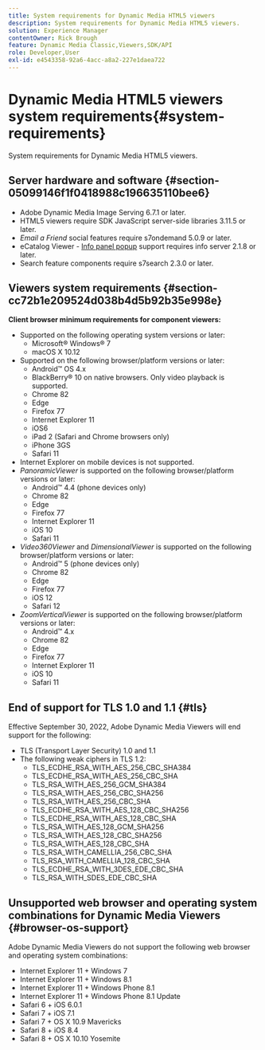 ```yaml
---
title: System requirements for Dynamic Media HTML5 viewers
description: System requirements for Dynamic Media HTML5 viewers.
solution: Experience Manager
contentOwner: Rick Brough
feature: Dynamic Media Classic,Viewers,SDK/API
role: Developer,User
exl-id: e4543358-92a6-4acc-a8a2-227e1daea722
---
```

# Dynamic Media HTML5 viewers system requirements{#system-requirements}

System requirements for Dynamic Media HTML5 viewers.

<!-- Updated March 03, 2022 Contact is now Deepa Gupta -->

<!-- Updated April 06, 2021 from https://wiki.corp.adobe.com/pages/viewpage.action?spaceKey=scene7qa&title=s7Viewers%2C+S7SDK%2C+S7OnDemand+Release+Notes - Contact is Sasha -->

## Server hardware and software {#section-05099146f1f0418988c196635110bee6}

<!-- Updated March 03, 2022 Contact is now Deepa Gupta -->

* Adobe Dynamic Media Image Serving 6.7.1 or later.
* HTML5 viewers require SDK JavaScript server-side libraries 3.11.5 or later.
* *Email a Friend* social features require s7ondemand 5.0.9 or later.
* eCatalog Viewer - [Info panel popup](/help/aem-viewers-ref/c-html5-s7-aem-asset-viewers/c-html5-20-ecatalog-viewer-about/c-html5-20-ecatalog-viewer-customizingviewer/r-html5-ecatalog-viewer-20-customize-infopanelpopup.md) support requires info server 2.1.8 or later.
* Search feature components require s7search 2.3.0 or later.

## Viewers system requirements {#section-cc72b1e209524d038b4d5b92b35e998e}

**Client browser minimum requirements for component viewers:**

* Supported on the following operating system versions or later:
  * Microsoft® Windows® 7
  * macOS X 10.12
* Supported on the following browser/platform versions or later:
  * Android™ OS 4.x
  * BlackBerry® 10 on native browsers. Only video playback is supported.
  * Chrome 82
  * Edge
  * Firefox 77
  * Internet Explorer 11
  * iOS6
  * iPad 2 (Safari and Chrome browsers only)
  * iPhone 3GS
  * Safari 11
* Internet Explorer on mobile devices is not supported.
* *PanoramicViewer* is supported on the following browser/platform versions or later:
  * Android™ 4.4 (phone devices only)
  * Chrome 82
  * Edge
  * Firefox 77
  * Internet Explorer 11
  * iOS 10
  * Safari 11
* *Video360Viewer* and *DimensionalViewer* is supported on the following browser/platform versions or later:
  * Android™ 5 (phone devices only)
  * Chrome 82
  * Edge
  * Firefox 77
  * iOS 12
  * Safari 12
* *ZoomVerticalViewer* is supported on the following browser/platform versions or later:
  * Android™ 4.x
  * Chrome 82
  * Edge
  * Firefox 77
  * Internet Explorer 11
  * iOS 10
  * Safari 11

## End of support for TLS 1.0 and 1.1 {#tls}

<!-- CQDOC-19433 -->

Effective September 30, 2022, Adobe Dynamic Media Viewers will end support for the following:

* TLS (Transport Layer Security) 1.0 and 1.1
* The following weak ciphers in TLS 1.2:
  * TLS_ECDHE_RSA_WITH_AES_256_CBC_SHA384
  * TLS_ECDHE_RSA_WITH_AES_256_CBC_SHA
  * TLS_RSA_WITH_AES_256_GCM_SHA384
  * TLS_RSA_WITH_AES_256_CBC_SHA256
  * TLS_RSA_WITH_AES_256_CBC_SHA
  * TLS_ECDHE_RSA_WITH_AES_128_CBC_SHA256
  * TLS_ECDHE_RSA_WITH_AES_128_CBC_SHA
  * TLS_RSA_WITH_AES_128_GCM_SHA256
  * TLS_RSA_WITH_AES_128_CBC_SHA256
  * TLS_RSA_WITH_AES_128_CBC_SHA
  * TLS_RSA_WITH_CAMELLIA_256_CBC_SHA
  * TLS_RSA_WITH_CAMELLIA_128_CBC_SHA
  * TLS_ECDHE_RSA_WITH_3DES_EDE_CBC_SHA
  * TLS_RSA_WITH_SDES_EDE_CBC_SHA

## Unsupported web browser and operating system combinations for Dynamic Media Viewers {#browser-os-support}

<!-- CQDOC-19433 -->

Adobe Dynamic Media Viewers do not support the following web browser and operating system combinations:

* Internet Explorer 11 + Windows 7
* Internet Explorer 11 + Windows 8.1
* Internet Explorer 11 + Windows Phone 8.1
* Internet Explorer 11 + Windows Phone 8.1 Update
* Safari 6 + iOS 6.0.1
* Safari 7 + iOS 7.1
* Safari 7 + OS X 10.9 Mavericks
* Safari 8 + iOS 8.4
* Safari 8 + OS X 10.10 Yosemite

<!-- CQDOC-19433>

<!-- [!NOTE]
>
>Effective September 30, 2018, Adobe Dynamic Media Classic Viewers ended support of Transport Layer Security 1.0 (TLS 1.0). As such, Dynamic Media Classic no longer supports viewers on the following browsers/platforms that support TLS 1.0 (Adobe recommends using TLS 1.2 or later):
>
> * Android™ 2.3.7
> * Android™ 4.0.4
> * Android™ 4.1.1
> * Android™ 4.2.2
> * Android™ 4.3
> * Internet Explorer 7 on Window Vista®
> * Internet Explorer 8 on Windows® XP
> * Internet Explorer 8-10 on Windows® 7
> * Internet Explorer 10 on Windows® Phone 8.0
> * Safari 5.1.9 on Apple OS X 10.6.8
> * Safari 6.0.4 on Apple OS X 10.8.4
> * Java™ 6u45
> * Java™ 7u25
> * OpenSSL 0.9.8y
> * Baidu January 2015

>[!NOTE]
>
>FLASH VIEWERS END-OF-LIFE — Effective January 31, 2017, Adobe Dynamic Media Classic officially ended support for the Flash viewer platform. -->
